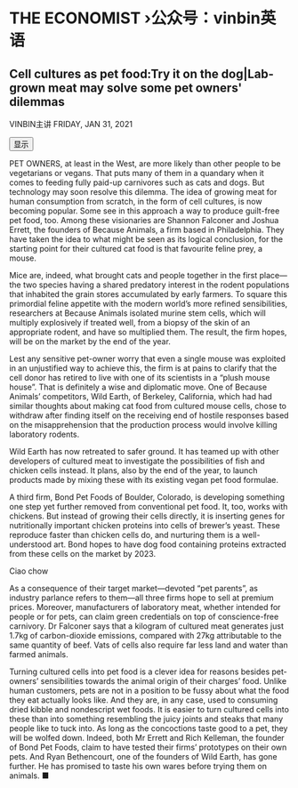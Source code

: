 # THE ECONOMIST ›公众号：vinbin英语

## Cell cultures as pet food:Try it on the dog|Lab-grown meat may solve some pet owners' dilemmas

VINBIN主讲 FRIDAY, JAN 31, 2021

<input type="button" value="显示" id="btn">


PET OWNERS, at least in the West, are more likely than other people to be vegetarians or vegans. That puts many of them in a quandary when it comes to feeding fully paid-up carnivores such as cats and dogs. But technology may soon resolve this dilemma. The idea of growing meat for human consumption from scratch, in the form of cell cultures, is now becoming popular. Some see in this approach a way to produce guilt-free pet food, too. Among these visionaries are Shannon Falconer and Joshua Errett, the founders of Because Animals, a firm based in Philadelphia. They have taken the idea to what might be seen as its logical conclusion, for the starting point for their cultured cat food is that favourite feline prey, a mouse.

<div id="dv" style="display:none">HK咖</div>

Mice are, indeed, what brought cats and people together in the first place—the two species having a shared predatory interest in the rodent populations that inhabited the grain stores accumulated by early farmers. To square this primordial feline appetite with the modern world’s more refined sensibilities, researchers at Because Animals isolated murine stem cells, which will multiply explosively if treated well, from a biopsy of the skin of an appropriate rodent, and have so multiplied them. The result, the firm hopes, will be on the market by the end of the year.

Lest any sensitive pet-owner worry that even a single mouse was exploited in an unjustified way to achieve this, the firm is at pains to clarify that the cell donor has retired to live with one of its scientists in a “plush mouse house”. That is definitely a wise and diplomatic move. One of Because Animals’ competitors, Wild Earth, of Berkeley, California, which had had similar thoughts about making cat food from cultured mouse cells, chose to withdraw after finding itself on the receiving end of hostile responses based on the misapprehension that the production process would involve killing laboratory rodents.

Wild Earth has now retreated to safer ground. It has teamed up with other developers of cultured meat to investigate the possibilities of fish and chicken cells instead. It plans, also by the end of the year, to launch products made by mixing these with its existing vegan pet food formulae.

A third firm, Bond Pet Foods of Boulder, Colorado, is developing something one step yet further removed from conventional pet food. It, too, works with chickens. But instead of growing their cells directly, it is inserting genes for nutritionally important chicken proteins into cells of brewer’s yeast. These reproduce faster than chicken cells do, and nurturing them is a well-understood art. Bond hopes to have dog food containing proteins extracted from these cells on the market by 2023.

Ciao chow

As a consequence of their target market—devoted “pet parents”, as industry parlance refers to them—all three firms hope to sell at premium prices. Moreover, manufacturers of laboratory meat, whether intended for people or for pets, can claim green credentials on top of conscience-free carnivory. Dr Falconer says that a kilogram of cultured meat generates just 1.7kg of carbon-dioxide emissions, compared with 27kg attributable to the same quantity of beef. Vats of cells also require far less land and water than farmed animals.

Turning cultured cells into pet food is a clever idea for reasons besides pet-owners’ sensibilities towards the animal origin of their charges’ food. Unlike human customers, pets are not in a position to be fussy about what the food they eat actually looks like. And they are, in any case, used to consuming dried kibble and nondescript wet foods. It is easier to turn cultured cells into these than into something resembling the juicy joints and steaks that many people like to tuck into. As long as the concoctions taste good to a pet, they will be wolfed down. Indeed, both Mr Errett and Rich Kelleman, the founder of Bond Pet Foods, claim to have tested their firms’ prototypes on their own pets. And Ryan Bethencourt, one of the founders of Wild Earth, has gone further. He has promised to taste his own wares before trying them on animals. ■

   <script src="translatedtext"></script>
